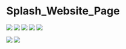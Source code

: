 # Splash_Website_Page


![](https://pbs.twimg.com/media/Ffr99hQWAAAWnTd?format=jpg&name=large)
![](https://pbs.twimg.com/media/Ffr9_eyXoAAc_ng?format=jpg&name=large)
![](https://pbs.twimg.com/media/Ffr-BH_WQAE7jeg?format=jpg&name=large)
![](https://pbs.twimg.com/media/Ffr-CzwWYAE2cba?format=jpg&name=large)
![](https://pbs.twimg.com/media/Ffr-F8oWQAIqTNM?format=jpg&name=large)


![](https://pbs.twimg.com/media/FfrgX0nWYAAYDEd?format=jpg&name=large)
![](https://pbs.twimg.com/media/FfrgZbjWYAIxadt?format=jpg&name=medium)









